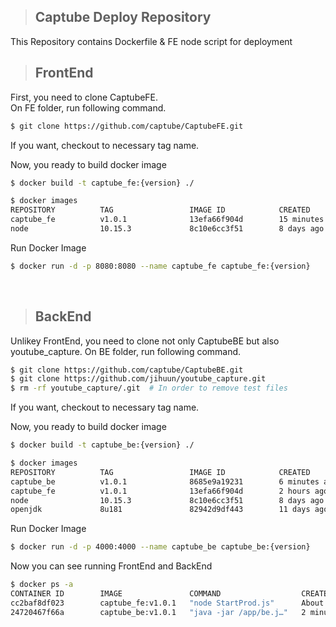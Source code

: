 > ## Captube Deploy Repository

This Repository contains Dockerfile & FE node script for deployment

> ## FrontEnd

First, you need to clone CaptubeFE. <br>
On FE folder, run following command. <br>

```bash
$ git clone https://github.com/captube/CaptubeFE.git
```

If you want, checkout to necessary tag name.

Now, you ready to build docker image

```bash
$ docker build -t captube_fe:{version} ./
```

```bash
$ docker images
REPOSITORY          TAG                 IMAGE ID            CREATED             SIZE
captube_fe          v1.0.1              13efa66f904d        15 minutes ago      1.17GB
node                10.15.3             8c10e6cc3f51        8 days ago          899MB
```

Run Docker Image

```bash
$ docker run -d -p 8080:8080 --name captube_fe captube_fe:{version}
```
<br>

> ## BackEnd

Unlikey FrontEnd, you need to clone not only CaptubeBE but also youtube_capture.
On BE folder, run following command.

```bash
$ git clone https://github.com/captube/CaptubeBE.git
$ git clone https://github.com/jihuun/youtube_capture.git
$ rm -rf youtube_capture/.git  # In order to remove test files
```

If you want, checkout to necessary tag name.

Now, you ready to build docker image

```bash
$ docker build -t captube_be:{version} ./
```

```bash
$ docker images
REPOSITORY          TAG                 IMAGE ID            CREATED             SIZE
captube_be          v1.0.1              8685e9a19231        6 minutes ago       725MB
captube_fe          v1.0.1              13efa66f904d        2 hours ago         1.17GB
node                10.15.3             8c10e6cc3f51        8 days ago          899MB
openjdk             8u181               82942d9df443        11 days ago         624MB
```

Run Docker Image

```bash
$ docker run -d -p 4000:4000 --name captube_be captube_be:{version}
```

Now you can see running FrontEnd and BackEnd

```bash
$ docker ps -a
CONTAINER ID        IMAGE               COMMAND                  CREATED              STATUS              PORTS                    NAMES
cc2baf8df023        captube_fe:v1.0.1   "node StartProd.js"      About a minute ago   Up About a minute   0.0.0.0:8080->8080/tcp   captube_fe
24720467f66a        captube_be:v1.0.1   "java -jar /app/be.j…"   2 minutes ago        Up 2 minutes        0.0.0.0:4000->4000/tcp   captube_be
```
